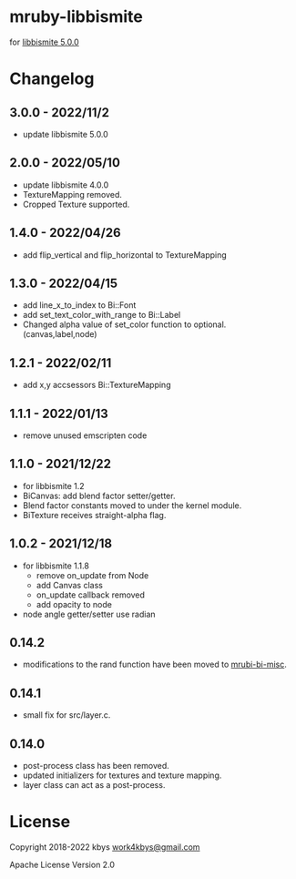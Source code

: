 # mruby-libbismite

for [libbismite 5.0.0](https://github.com/bismite/libbismite/releases/tag/4.0.0)

# Changelog
## 3.0.0 - 2022/11/2
- update libbismite 5.0.0
## 2.0.0 - 2022/05/10
- update libbismite 4.0.0
- TextureMapping removed.
- Cropped Texture supported.
## 1.4.0 - 2022/04/26
- add flip_vertical and flip_horizontal to TextureMapping
## 1.3.0 - 2022/04/15
- add line_x_to_index to Bi::Font
- add set_text_color_with_range to Bi::Label
- Changed alpha value of set_color function to optional. (canvas,label,node)
## 1.2.1 - 2022/02/11
- add x,y accsessors Bi::TextureMapping
## 1.1.1 - 2022/01/13
- remove unused emscripten code
## 1.1.0 - 2021/12/22
- for libbismite 1.2
- BiCanvas: add blend factor setter/getter.
- Blend factor constants moved to under the kernel module.
- BiTexture receives straight-alpha flag.
## 1.0.2 - 2021/12/18
- for libbismite 1.1.8
  - remove on_update from Node
  - add Canvas class
  - on_update callback removed
  - add opacity to node
- node angle getter/setter use radian
## 0.14.2
- modifications to the rand function have been moved to [mrubi-bi-misc](https://github.com/bismite/mruby-bi-misc).
## 0.14.1
- small fix for src/layer.c.
## 0.14.0
- post-process class has been removed.
- updated initializers for textures and texture mapping.
- layer class can act as a post-process.

# License

Copyright 2018-2022 kbys <work4kbys@gmail.com>

Apache License Version 2.0
